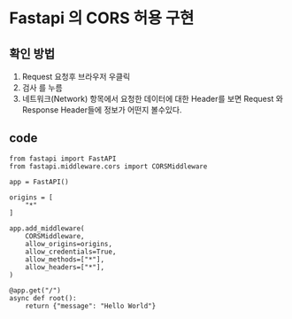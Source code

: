 # Fastapi 의 CORS 허용 구현

## 확인 방법
1. Request 요청후 브라우저 우클릭
2. 검사 를 누름
3. 네트워크(Network) 항목에서 요청한 데이터에 대한 Header를 보면 Request 와 Response Header들에 정보가 어떤지 볼수있다.

## code
```
from fastapi import FastAPI
from fastapi.middleware.cors import CORSMiddleware

app = FastAPI()

origins = [
    "*"
]

app.add_middleware(
    CORSMiddleware,
    allow_origins=origins,
    allow_credentials=True,
    allow_methods=["*"],
    allow_headers=["*"],
)

@app.get("/")
async def root():
    return {"message": "Hello World"}
```
